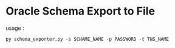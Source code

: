 # Oracle Schema Export to File

usage :

``` 
py schema_exporter.py -s SCHAME_NAME -p PASSWORD -t TNS_NAME
```

